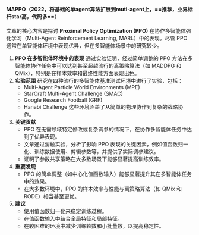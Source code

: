 #### MAPPO（2022，将基础的单agent算法扩展到muti-agent上，==推荐，业界标杆star高，代码多==）

文章的核心内容是探讨 **Proximal Policy Optimization (PPO)** 在协作多智能体强化学习（Multi-Agent Reinforcement Learning, MARL）中的表现。尽管 PPO 通常在单智能体环境中表现优异，但在多智能体场景中的研究较少。

1. **PPO 在多智能体环境中的表现**
   通过实验证明，经过简单调整的 PPO 方法在多智能体协作任务中可以达到甚至超越流行的离策略算法（如 MADDPG 和 QMix），特别是在样本效率和最终性能方面表现出色。
2. **实验范围**
   研究在四种流行的多智能体基准测试环境中进行了实验，包括：
   - Multi-Agent Particle World Environments (MPE)
   - StarCraft Multi-Agent Challenge (SMAC)
   - Google Research Football (GRF)
   - Hanabi Challenge
     这些环境涵盖了从简单的物理协作到复杂的战略协作。
3. **关键贡献**
   - PPO 在无需领域特定修改或复杂调参的情况下，在协作多智能体任务中达到了优异表现。
   - 文章通过消融实验，分析了影响 PPO 表现的关键因素，例如值函数归一化、训练数据使用、剪辑参数等，并提供了实际调参建议。
   - 证明了参数共享策略在大多数场景下能够显著提高训练效率。
4. **重要发现**
   - PPO 的简单调整（如中心化值函数输入）能够显著提升其在多智能体任务中的效果。
   - 在大多数环境中，PPO 的样本效率与性能与离策略算法（如 QMix 和 RODE）相当甚至更优。
5. **建议**
   - 使用值函数归一化来稳定训练过程。
   - 在值函数输入中结合全局特征和局部特征。
   - 在较困难的环境中减少训练轮数和小批量数，以提高稳定性。